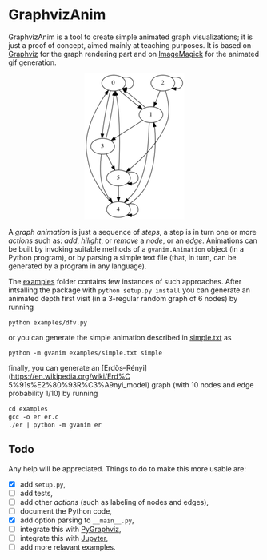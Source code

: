 # GraphvizAnim

GraphvizAnim is a tool to create simple animated graph visualizations; it is
just a proof of concept, aimed mainly at teaching purposes. It is based on
[Graphviz](http://www.graphviz.org/) for the graph rendering part and on
[ImageMagick](http://www.imagemagick.org/) for the animated gif generation.

<p align="center">
<img src="examples/dfv.gif"/>
</p>

A *graph animation* is just a sequence of *steps*, a step is in turn one or
more *actions* such as: *add*, *hilight*, or *remove* a *node*, or an *edge*.
Animations can be built by invoking suitable methods of a `gvanim.Animation`
object (in a Python program), or by parsing a simple text file (that, in turn,
can be generated by a program in any language).

The [examples](examples) folder contains few instances of such approaches.
After intsalling the package with `python setup.py install` you can generate
an animated depth first visit (in a 3-regular random graph of 6 nodes) by
running

	python examples/dfv.py

or you can generate the simple animation described in
[simple.txt](examples/simple.txt) as

	python -m gvanim examples/simple.txt simple

finally, you can generate an [Erdős–Rényi](https://en.wikipedia.org/wiki/Erd%C
5%91s%E2%80%93R%C3%A9nyi_model) graph (with 10 nodes and edge probability
1/10) by running

	cd examples
	gcc -o er er.c
	./er | python -m gvanim er

## Todo

Any help will be appreciated. Things to do to make this more usable are:

- [x] add `setup.py`,
- [ ] add tests,
- [ ] add other *actions* (such as labeling of nodes and edges),
- [ ] document the Python code,
- [x] add option parsing to `__main__.py`,
- [ ] integrate this with [PyGraphviz](https://pygraphviz.github.io/),
- [ ] integrate this with [Jupyter](http://jupyter.org/),
- [ ] add more relavant examples.
